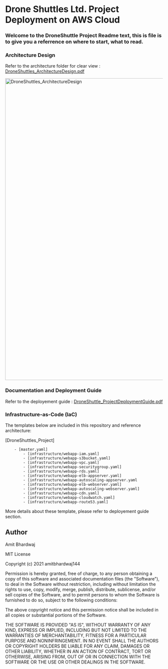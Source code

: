 # Drone Shuttles Ltd. Project Deployment on AWS Cloud
### Welcome to the DroneShuttle Project Readme text, this is file is to give you a referrence on where to start, what to read.

### Architecture Design

Refer to the architecture folder for clear view :
[DroneShuttles_ArchitectureDesign.pdf](/architecture/DroneShuttles_ArchitectureDesign.pdf)

<img width="965" alt="DroneShuttles_ArchitectureDesign" src="https://user-images.githubusercontent.com/61223193/147586870-ae274bb2-fd42-49f6-83dd-6a42c9b46ba2.png">


### Documentation and Deployment Guide

Refer to the deployement guide :
[DroneShuttle_ProjectDeploymentGuide.pdf](/DroneShuttle_ProjectDeploymentGuide.pdf)


### Infrastructure-as-Code (IaC)

The templates below are included in this repository and reference architecture:

[DroneShuttles_Project]

        - [master.yaml]
            - [infrastructure/webapp-iam.yaml]
            - [infrastructure/webapp-s3bucket.yaml]
            - [infrastructure/webapp-vpc.yaml]
            - [infrastructure/webapp-securitygroup.yaml]
            - [infrastructure/webapp-rds.yaml]
            - [infrastructure/webapp-elb-appserver.yaml]
            - [infrastructure/webapp-autoscaling-appserver.yaml
            - [infrastructure/webapp-elb-webserver.yaml] 
            - [infrastructure/webapp-autoscaling-webserver.yaml]
            - [infrastructure/webapp-cdn.yaml]
            - [infrastructure/webapp-cloudwatch.yaml]
            - [infrastructure/webapp-route53.yaml]

More details about these template, please refer to deployement guide section.

## Author

Amit Bhardwaj

MIT License

Copyright (c) 2021 amitbhardwaj144

Permission is hereby granted, free of charge, to any person obtaining a copy
of this software and associated documentation files (the "Software"), to deal
in the Software without restriction, including without limitation the rights
to use, copy, modify, merge, publish, distribute, sublicense, and/or sell
copies of the Software, and to permit persons to whom the Software is
furnished to do so, subject to the following conditions:

The above copyright notice and this permission notice shall be included in all
copies or substantial portions of the Software.

THE SOFTWARE IS PROVIDED "AS IS", WITHOUT WARRANTY OF ANY KIND, EXPRESS OR
IMPLIED, INCLUDING BUT NOT LIMITED TO THE WARRANTIES OF MERCHANTABILITY,
FITNESS FOR A PARTICULAR PURPOSE AND NONINFRINGEMENT. IN NO EVENT SHALL THE
AUTHORS OR COPYRIGHT HOLDERS BE LIABLE FOR ANY CLAIM, DAMAGES OR OTHER
LIABILITY, WHETHER IN AN ACTION OF CONTRACT, TORT OR OTHERWISE, ARISING FROM,
OUT OF OR IN CONNECTION WITH THE SOFTWARE OR THE USE OR OTHER DEALINGS IN THE
SOFTWARE.
